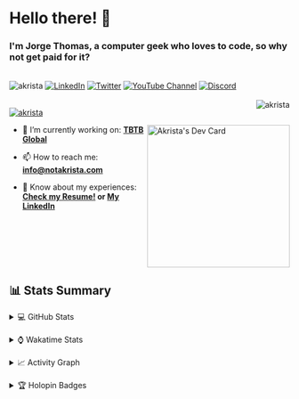 # Hello there! 👋

### I'm Jorge Thomas, a computer geek who loves to code, so why not get paid for it?

</br>
<div align="left">
<img src="https://komarev.com/ghpvc/?username=akrista&label=Profile%20views&color=0e75b6&style=flat" alt="akrista" />
  <a href="https://www.linkedin.com/in/akrista/"><img src="https://img.shields.io/static/v1?logo=linkedin&style=flat&color=0072b1&label=LinkedIn&message=%E2%9B%B3"
      alt="LinkedIn"
    /></a>
  <a href="https://twitter.com/akristax"><img src="https://img.shields.io/badge/follow-%40akristax-1DA1F2?logo=twitter&style=flat&label=Twitter&color=0072b1&logoColor=ffffff"
      alt="Twitter"
    /></a>
    <a href="https://www.youtube.com/channel/UCXJa_ZGSEtalwFNbsupmjtg"><img alt="YouTube Channel" src="https://img.shields.io/youtube/channel/subscribers/UCXJa_ZGSEtalwFNbsupmjtg?style=flat&color=0072b1&logoColor=ffffff&logo=youtube&label=Youtube"></a>
      <a href="https://discordapp.com/users/Akrista#1410"><img alt="Discord" src="https://img.shields.io/discord/354241190947717120?style=flat&color=0072b1&logoColor=ffffff&logo=discord&label=Discord"></a>
  </br>
  </br>
  <a href="https://discordapp.com/users/Akrista#1410">
  <img align="right" src="https://lanyard.cnrad.dev/api/130525871277735937" alt="akrista" />
  </a>

  <p align="left">
  <a href="https://github.com/ryo-ma/github-profile-trophy">
  <img src="https://github-profile-trophy.vercel.app/?username=akrista&theme=gruvbox&no-bg=true&row=2&column=3&no-frame=true" alt="akrista" />
  </a>
  </p>
<a href="https://app.daily.dev/akrista"><img src="https://api.daily.dev/devcards/v2/nQnOqdJn5BJngPoIsO4MP.png?type=default&r=hj6" width="256" align="right" alt="Akrista's Dev Card"/></a>

- 🔭 I’m currently working on: **[TBTB Global](https://tbtb.global/)**

- 📫 How to reach me: **info@notakrista.com**

- 📄 Know about my experiences: **[Check my Resume!](https://drive.google.com/file/d/1bDduXngJVVVsnUU1-Z36JSxIotYRIbOf/view?usp=drive_link) or [My LinkedIn](https://linkedin.com/in/akrista/)**

</br>
</br>
</br>
</br>
</br>

## 📊 Stats Summary

<details>
<summary>💻 GitHub Stats</summary>

</br>

<a href="https://github.com/anuraghazra/github-readme-stats">
<img src="https://github-readme-stats.vercel.app/api?username=akrista&show_icons=true&locale=en&theme=gruvbox" alt="Akrista's Github Stats" />
</a>

<a href="https://github.com/anuraghazra/github-readme-stats">
<img src="https://github-readme-stats.vercel.app/api/top-langs/?username=akrista&show_icons=true&locale=en&theme=gruvbox&layout=compact" alt="Most Used Languages" />
</a>

**GitHub Profile Stats are generated using [anuraghazra/github-readme-stats](https://github.com/anuraghazra/github-readme-stats)**

</br>
<a href="https://github.com/DenverCoder1/github-readme-streak-stats">
<img src="https://github-readme-streak-stats.herokuapp.com/?user=akrista&theme=gruvbox" alt="akrista" />
</a>
</br> 

**Streak stats are generated using [git.io/streak-stats](https://git.io/streak-stats)**

</details>

</br>

<details>
<summary>⌚ Wakatime Stats</summary>

</br>

<a href="https://github.com/anuraghazra/github-readme-stats">
<img src="https://github-readme-stats.vercel.app/api/wakatime?username=akrista&show_icons=true&locale=en&layout=compact&theme=gruvbox" alt="akrista" />
</a>

</br>

<!--START_SECTION:waka-->
![Code Time](http://img.shields.io/badge/Code%20Time-9%2C586%20hrs%2015%20mins-blue)

![Lines of code](https://img.shields.io/badge/From%20Hello%20World%20I%27ve%20Written-34.9%20million%20lines%20of%20code-blue)

**🐱 My GitHub Data** 

> 📦 521.2 kB Used in GitHub's Storage 
 > 
> 🏆 211 Contributions in the Year 2025
 > 
> 💼 Opted to Hire
 > 
> 📜 111 Public Repositories 
 > 
> 🔑 37 Private Repositories 
 > 
**I'm an Early 🐤** 

```text
🌞 Morning                2140 commits        █████░░░░░░░░░░░░░░░░░░░░   19.05 % 
🌆 Daytime                4159 commits        █████████░░░░░░░░░░░░░░░░   37.01 % 
🌃 Evening                4586 commits        ██████████░░░░░░░░░░░░░░░   40.82 % 
🌙 Night                  351 commits         █░░░░░░░░░░░░░░░░░░░░░░░░   03.12 % 
```
📅 **I'm Most Productive on Monday** 

```text
Monday                   2320 commits        █████░░░░░░░░░░░░░░░░░░░░   20.65 % 
Tuesday                  1665 commits        ████░░░░░░░░░░░░░░░░░░░░░   14.82 % 
Wednesday                1855 commits        ████░░░░░░░░░░░░░░░░░░░░░   16.51 % 
Thursday                 913 commits         ██░░░░░░░░░░░░░░░░░░░░░░░   08.13 % 
Friday                   1429 commits        ███░░░░░░░░░░░░░░░░░░░░░░   12.72 % 
Saturday                 1047 commits        ██░░░░░░░░░░░░░░░░░░░░░░░   09.32 % 
Sunday                   2007 commits        ████░░░░░░░░░░░░░░░░░░░░░   17.86 % 
```


📊 **This Week I Spent My Time On** 

```text
🕑︎ Time Zone: America/Caracas

💬 Programming Languages: 
Other                    120 hrs 50 mins     ████████████████████░░░░░   78.04 % 
SQL                      15 hrs 48 mins      ███░░░░░░░░░░░░░░░░░░░░░░   10.21 % 
Bash                     10 hrs 31 mins      ██░░░░░░░░░░░░░░░░░░░░░░░   06.80 % 
PHP                      2 hrs 20 mins       ░░░░░░░░░░░░░░░░░░░░░░░░░   01.52 % 
YAML                     2 hrs 12 mins       ░░░░░░░░░░░░░░░░░░░░░░░░░   01.42 % 

🔥 Editors: 
Google Calendar          106 hrs 37 mins     █████████████████░░░░░░░░   68.86 % 
Cursor                   21 hrs 57 mins      ████░░░░░░░░░░░░░░░░░░░░░   14.18 % 
Excel                    14 hrs 3 mins       ██░░░░░░░░░░░░░░░░░░░░░░░   09.08 % 
Neovim                   12 hrs 12 mins      ██░░░░░░░░░░░░░░░░░░░░░░░   07.89 % 

💻 Operating System: 
Unknown OS               106 hrs 37 mins     █████████████████░░░░░░░░   68.86 % 
Windows                  36 hrs 58 mins      ██████░░░░░░░░░░░░░░░░░░░   23.88 % 
Linux                    11 hrs 14 mins      ██░░░░░░░░░░░░░░░░░░░░░░░   07.26 % 
```

**I Mostly Code in PHP** 

```text
PHP                      15 repos            █████░░░░░░░░░░░░░░░░░░░░   20.27 % 
TypeScript               4 repos             █░░░░░░░░░░░░░░░░░░░░░░░░   05.41 % 
Astro                    3 repos             █░░░░░░░░░░░░░░░░░░░░░░░░   04.05 % 
Blade                    3 repos             █░░░░░░░░░░░░░░░░░░░░░░░░   04.05 % 
Rust                     3 repos             █░░░░░░░░░░░░░░░░░░░░░░░░   04.05 % 
```




 Last Updated on 24/10/2025 00:32:33 UTC
<!--END_SECTION:waka-->

**These Readme stats are generated using github action [awesome-readme-stats](https://github.com/anmol098/waka-readme-stats)**

_**NOTE:** Top languages does not indicate my skill level or anything like that. It is just a metric of which languages have been hosted by me on GitHub based on the usage across repositories. There are others which I haven't put up on GitHub._

</details>
</br>
<details>
<summary>📈 Activity Graph</summary>
</br>
<a href="https://github.com/ashutosh00710/github-readme-activity-graph"><img src="https://github-readme-activity-graph.vercel.app/graph?username=Akrista&theme=gruvbox" alt="akrista" /></a>
</br>
</details>
</br>
<details>
<summary>🏆 Holopin Badges</summary>
</br>

[![An image of @akrista's Holopin badges, which is a link to view their full Holopin profile](https://holopin.me/akrista)](https://holopin.io/@akrista)

</br>
</details>

</br>
